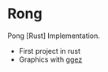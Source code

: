 # Rong
Pong [Rust] Implementation.
- First project in rust
- Graphics with [ggez](https://github.com/ggez/ggez)
